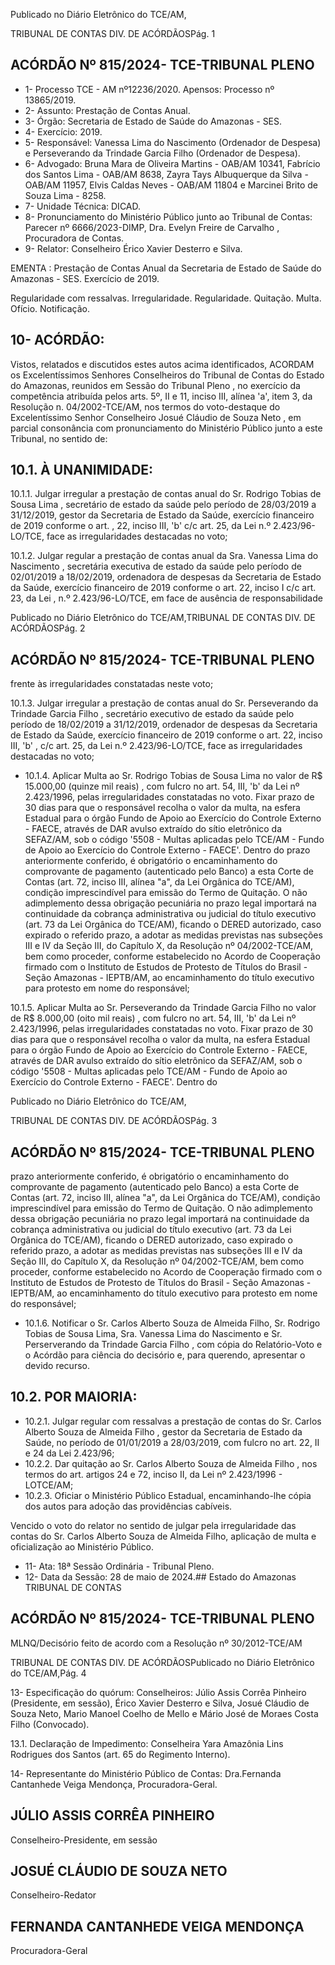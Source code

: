 Publicado  no  Diário  Eletrônico do TCE/AM,

TRIBUNAL DE CONTAS DIV. DE ACÓRDÃOSPág. 1

## ACÓRDÃO Nº 815/2024- TCE-TRIBUNAL PLENO

- 1- Processo TCE - AM nº12236/2020. Apensos: Processo nº  13865/2019.
- 2- Assunto: Prestação de Contas Anual.
- 3- Órgão: Secretaria de Estado de Saúde do Amazonas - SES.
- 4- Exercício: 2019.
- 5- Responsável: Vanessa Lima do Nascimento (Ordenador de Despesa) e Perseverando da Trindade Garcia Filho (Ordenador de Despesa).
- 6- Advogado: Bruna  Mara  de  Oliveira  Martins  -  OAB/AM  10341,  Fabrício  dos  Santos Lima  -  OAB/AM  8638,  Zayra  Tays  Albuquerque  da  Silva  -  OAB/AM  11957,  Elvis Caldas Neves - OAB/AM 11804 e Marcinei Brito de Souza Lima - 8258.
- 7- Unidade Técnica: DICAD.
- 8- Pronunciamento  do  Ministério  Público  junto  ao  Tribunal  de  Contas: Parecer  nº 6666/2023-DIMP, Dra. Evelyn Freire de Carvalho , Procuradora de Contas.
- 9- Relator: Conselheiro Érico Xavier Desterro e Silva.

EMENTA : Prestação de Contas Anual da Secretaria de Estado de Saúde do Amazonas - SES. Exercício de 2019.

Regularidade com ressalvas. Irregularidade. Regularidade. Quitação. Multa. Ofício. Notificação.

## 10-  ACÓRDÃO:

Vistos, relatados e discutidos estes autos acima identificados, ACORDAM os Excelentíssimos Senhores Conselheiros do Tribunal de Contas do Estado do Amazonas, reunidos em Sessão do Tribunal Pleno , no exercício da competência atribuída pelos arts. 5º, II e 11, inciso III, alínea 'a', item 3, da Resolução n. 04/2002-TCE/AM, nos termos do voto-destaque do Excelentíssimo Senhor Conselheiro Josué Cláudio de Souza Neto , em parcial consonância com pronunciamento do Ministério Público junto a este Tribunal, no sentido de:

## 10.1. À UNANIMIDADE:

10.1.1.  Julgar  irregular a  prestação  de  contas  anual  do Sr.  Rodrigo Tobias  de  Sousa  Lima ,  secretário  de  estado  da  saúde  pelo período  de  28/03/2019  a  31/12/2019,  gestor  da  Secretaria  de Estado da Saúde, exercício financeiro de 2019  conforme o art. , 22, inciso III, 'b' c/c art. 25, da Lei n.º 2.423/96-LO/TCE, face as irregularidades destacadas no voto;

10.1.2.  Julgar regular a prestação de contas anual da Sra. Vanessa Lima do Nascimento , secretária executiva de estado da saúde pelo período  de  02/01/2019  a  18/02/2019,  ordenadora  de despesas da Secretaria de Estado da Saúde, exercício financeiro de 2019  conforme o art. 22, inciso I c/c art. 23, da Lei , n.º 2.423/96-LO/TCE, em face de ausência de responsabilidade

Publicado  no  Diário  Eletrônico do TCE/AM,TRIBUNAL DE CONTAS DIV. DE ACÓRDÃOSPág. 2

## ACÓRDÃO Nº 815/2024- TCE-TRIBUNAL PLENO

frente às irregularidades constatadas neste voto;

10.1.3.  Julgar irregular a prestação de contas anual do Sr. Perseverando da Trindade Garcia Filho , secretário executivo de estado da saúde pelo período de 18/02/2019 a 31/12/2019, ordenador  de  despesas  da  Secretaria  de  Estado  da  Saúde, exercício financeiro de 2019  conforme o art. 22, inciso III, 'b' , c/c art. 25, da Lei n.º 2.423/96-LO/TCE, face as irregularidades destacadas no voto;

- 10.1.4.  Aplicar Multa ao Sr. Rodrigo Tobias de Sousa Lima no valor de R$ 15.000,00 (quinze mil reais) ,  com fulcro no art. 54, III, 'b' da Lei nº 2.423/1996, pelas irregularidades constatadas no voto. Fixar prazo de 30 dias para que o responsável recolha o valor da multa, na esfera Estadual para o órgão Fundo de Apoio ao  Exercício  do  Controle  Externo  -  FAECE,  através  de  DAR avulso extraído do sítio eletrônico da SEFAZ/AM, sob o código '5508  -  Multas  aplicadas  pelo  TCE/AM  -  Fundo  de  Apoio  ao Exercício  do  Controle  Externo  -  FAECE'.  Dentro  do  prazo anteriormente  conferido,  é  obrigatório  o  encaminhamento  do comprovante  de  pagamento  (autenticado  pelo  Banco)  a  esta Corte de Contas (art. 72, inciso III, alínea "a", da Lei Orgânica do TCE/AM), condição imprescindível para emissão do Termo de Quitação. O não adimplemento dessa obrigação pecuniária no prazo legal importará na continuidade da cobrança administrativa  ou  judicial  do  título  executivo  (art.  73  da  Lei Orgânica  do  TCE/AM),  ficando  o  DERED  autorizado,  caso expirado  o  referido  prazo,  a  adotar  as  medidas  previstas  nas subseções III e IV da Seção III, do Capítulo X, da Resolução nº 04/2002-TCE/AM, bem como proceder, conforme estabelecido no Acordo de Cooperação firmado com o Instituto de Estudos de Protesto de Títulos do Brasil - Seção Amazonas - IEPTB/AM, ao encaminhamento do título executivo para protesto em nome do responsável;

10.1.5.  Aplicar Multa ao Sr. Perseverando da Trindade Garcia Filho no valor de R$ 8.000,00 (oito mil reais) , com fulcro no art. 54, III,  'b'  da  Lei  nº  2.423/1996, pelas irregularidades constatadas no voto. Fixar prazo de 30 dias para que o responsável recolha o  valor  da  multa,  na  esfera  Estadual  para  o  órgão  Fundo  de Apoio  ao  Exercício  do  Controle  Externo  -  FAECE,  através  de DAR avulso  extraído  do  sítio  eletrônico  da  SEFAZ/AM,  sob  o código  '5508  -  Multas  aplicadas  pelo  TCE/AM  -  Fundo  de Apoio ao Exercício do  Controle Externo  - FAECE'. Dentro do

Publicado  no  Diário  Eletrônico do TCE/AM,

TRIBUNAL DE CONTAS DIV. DE ACÓRDÃOSPág. 3

## ACÓRDÃO Nº 815/2024- TCE-TRIBUNAL PLENO

prazo anteriormente conferido, é obrigatório o encaminhamento do comprovante de pagamento (autenticado pelo Banco) a esta Corte de Contas (art. 72, inciso III, alínea "a", da Lei Orgânica do TCE/AM), condição imprescindível para emissão do Termo de Quitação. O não adimplemento dessa obrigação pecuniária no prazo legal importará na continuidade da cobrança administrativa  ou  judicial  do  título  executivo  (art.  73  da  Lei Orgânica  do  TCE/AM),  ficando  o  DERED  autorizado,  caso expirado  o  referido  prazo,  a  adotar  as  medidas  previstas  nas subseções III e IV da Seção III, do Capítulo X, da Resolução nº 04/2002-TCE/AM, bem como proceder, conforme estabelecido no Acordo de Cooperação firmado com o Instituto de Estudos de Protesto de Títulos do Brasil - Seção Amazonas - IEPTB/AM, ao encaminhamento do título executivo para protesto em nome do responsável;

- 10.1.6.  Notificar o Sr.  Carlos  Alberto  Souza  de  Almeida  Filho, Sr. Rodrigo  Tobias  de  Sousa  Lima, Sra.  Vanessa  Lima  do Nascimento e Sr. Perserverando da Trindade Garcia Filho , com cópia do Relatório-Voto e o Acórdão para ciência do decisório e, para querendo, apresentar o devido recurso.

## 10.2. POR MAIORIA:

- 10.2.1.  Julgar  regular  com  ressalvas a  prestação  de  contas  do Sr. Carlos Alberto Souza de Almeida Filho , gestor da Secretaria de Estado da Saúde, no período de 01/01/2019 a 28/03/2019, com fulcro no art. 22, II e 24 da Lei 2.423/96;
- 10.2.2.  Dar quitação ao Sr. Carlos Alberto Souza de Almeida Filho , nos  termos  do  art.  artigos  24  e  72,  inciso  II, da  Lei nº 2.423/1996 - LOTCE/AM;
- 10.2.3.  Oficiar o Ministério Público Estadual, encaminhando-lhe cópia dos autos para adoção das providências cabíveis.

Vencido o voto do relator no sentido de julgar pela irregularidade das contas do Sr. Carlos Alberto Souza  de  Almeida  Filho, aplicação de  multa e oficialização ao Ministério Público.

- 11-  Ata: 18ª Sessão Ordinária - Tribunal Pleno.
- 12-  Data da Sessão: 28 de maio de 2024.## Estado do Amazonas TRIBUNAL DE CONTAS

## ACÓRDÃO Nº 815/2024- TCE-TRIBUNAL PLENO

MLNQ/Decisório feito de acordo com a Resolução nº 30/2012-TCE/AM

TRIBUNAL DE CONTAS DIV. DE ACÓRDÃOSPublicado  no  Diário  Eletrônico do TCE/AM,Pág. 4

13-  Especificação  do  quórum: Conselheiros:  Júlio  Assis  Corrêa  Pinheiro  (Presidente, em  sessão),  Érico  Xavier  Desterro  e  Silva,  Josué  Cláudio  de  Souza  Neto,  Mario Manoel Coelho de Mello e Mário José de Moraes Costa Filho (Convocado).

13.1. Declaração  de  Impedimento: Conselheira  Yara  Amazônia  Lins  Rodrigues  dos Santos (art. 65 do Regimento Interno).

14-  Representante do Ministério Público de Contas: Dra.Fernanda Cantanhede Veiga Mendonça, Procuradora-Geral.

## JÚLIO ASSIS CORRÊA PINHEIRO

Conselheiro-Presidente, em sessão

## JOSUÉ CLÁUDIO DE SOUZA NETO

Conselheiro-Redator

## FERNANDA CANTANHEDE VEIGA MENDONÇA

Procuradora-Geral